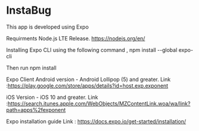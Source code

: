 # InstaBug
This app is developed using Expo

Requirments Node.js LTE Release. https://nodejs.org/en/

Installing Expo CLI using the following command , npm install --global expo-cli

Then run npm install

Expo Client Android version - Android Lollipop (5) and greater. 
Link :https://play.google.com/store/apps/details?id=host.exp.exponent 

iOS Version - iOS 10 and greater. 
Link :https://search.itunes.apple.com/WebObjects/MZContentLink.woa/wa/link?path=apps%2fexponent

Expo installation guide Link : https://docs.expo.io/get-started/installation/
